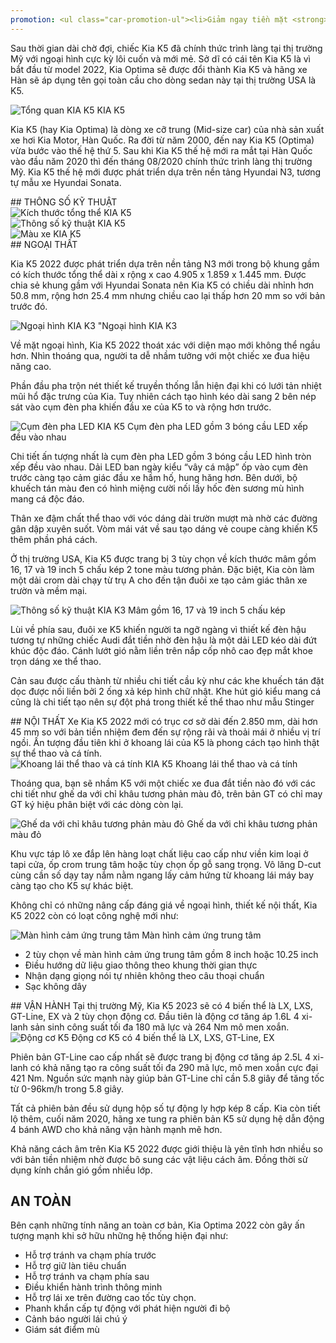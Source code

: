 ```yaml
---
promotion: <ul class="car-promotion-ul"><li>Giảm ngay tiền mặt <strong>81 Triệu</strong></li><li>Ưu đãi&nbsp;<strong>giảm giá trực tiếp</strong>&nbsp;khi khách hàng liên hệ qua&nbsp;<strong><span>HOTLINE</span>.</strong></li><li>Tặng kèm 3 món<strong>&nbsp;phụ kiện</strong>&nbsp;chính hãng (<strong>Thảm chân, dù che mưa</strong>).</li><li>Tặng&nbsp;<strong>1/2</strong> bình nhiên liệu khi giao xe.</li><li>Bảo hành<strong>&nbsp;03 năm</strong>&nbsp;hoặc&nbsp;<strong>100.000km.</strong></li><li>Hỗ trợ mua xe với lãi suất thấp,thủ tục nhanh chóng, xét duyệt nhanh.</li><li>Lái thử xe tận nhà miễn phí, giao xe tận nhà.</li></ul>
---
```


Sau thời gian dài chờ đợi, chiếc Kia K5 đã chính thức trình làng tại thị trường Mỹ với ngoại hình cực kỳ lôi cuốn và mới mẻ. Sở dĩ có cái tên Kia K5 là vì bắt đầu từ model 2022, Kia Optima sẽ được đổi thành Kia K5 và hãng xe Hàn sẽ áp dụng tên gọi toàn cầu cho dòng sedan này tại thị trường USA là K5.

<div class="post-img-wrapper">
<Image src="https://res.cloudinary.com/dfhheac8o/image/upload/v1695082653/KIA/KIA%20Car/kia-k5_o9djln.jpg" alt="Tổng quan KIA K5" fill={true} />
<span class="post-img-title">KIA K5</span>
</div>

Kia K5 (hay Kia Optima) là dòng xe cỡ trung (Mid-size car) của nhà sản xuất xe hơi Kia Motor, Hàn Quốc. Ra đời từ năm 2000, đến nay Kia K5 (Optima) vừa bước vào thế hệ thứ 5. Sau khi Kia K5 thế hệ mới ra mắt tại Hàn Quốc vào đầu năm 2020 thì đến tháng 08/2020 chính thức trình làng thị trường Mỹ. Kia K5 thế hệ mới được phát triển dựa trên nền tảng Hyundai N3, tương tự mẫu xe Hyundai Sonata.

<section id="thongso">
## THÔNG SỐ KỸ THUẬT

<div class="post-img-wrapper" style={{aspectRatio:3.615}}>
<Image src="https://res.cloudinary.com/dfhheac8o/image/upload/v1695082654/KIA/KIA%20Car/kich-thuoc-kia-k5_qg9rjy.jpg" alt="Kích thước tổng thể KIA K5" fill={true} />
</div>

<div class="post-img-wrapper" style={{aspectRatio:0.68}}>
<Image src="https://res.cloudinary.com/dfhheac8o/image/upload/v1695082654/KIA/KIA%20Car/thong-so-ky-thuat-kia-k5_sq24go.jpg" alt="Thông số kỹ thuật KIA K5" fill={true} />
</div>

<div class="post-img-wrapper-no-margin" style={{aspectRatio:1.771}}>
<Image src="https://res.cloudinary.com/dfhheac8o/image/upload/v1695082653/KIA/KIA%20Car/mau-xe-kia-k5_fofduq.jpg" alt="Màu xe KIA K5" fill={true} />
</div>

</section>

<section id="ngoaithat">
## NGOẠI THẤT

Kia K5 2022 được phát triển dựa trên nền tảng N3 mới trong bộ khung gầm có kích thước tổng thể dài x rộng x cao 4.905 x 1.859 x 1.445 mm. Được chia sẻ khung gầm với Hyundai Sonata nên Kia K5 có chiều dài nhỉnh hơn 50.8 mm, rộng hơn 25.4 mm nhưng chiều cao lại thấp hơn 20 mm so với bản trước đó.

<div class="post-img-wrapper" style={{aspectRatio:1.58}}>
<Image src="https://res.cloudinary.com/dfhheac8o/image/upload/v1695082653/KIA/KIA%20Car/ngoai-that-kia-k5_j25yzq.jpg" alt="Ngoại hình KIA K3" fill={true} />
<span class="post-img-title">"Ngoại hình KIA K3</span>
</div>

Về mặt ngoại hình, Kia K5 2022 thoát xác với diện mạo mới không thể ngầu hơn. Nhìn thoáng qua, người ta dễ nhầm tưởng với một chiếc xe đua hiệu năng cao.

Phần đầu pha trộn nét thiết kế truyền thống lẫn hiện đại khi có lưới tản nhiệt mũi hổ đặc trưng của Kia. Tuy nhiên cách tạo hình kéo dài sang 2 bên nép sát vào cụm đèn pha khiến đầu xe của K5 to và rộng hơn trước.

<div class="post-img-wrapper" style={{aspectRatio:1.59}}>
<Image src="https://res.cloudinary.com/dfhheac8o/image/upload/v1695082653/KIA/KIA%20Car/cum-den-pha-led-kia-k5_e8wclt.jpg" alt="Cụm đèn pha LED KIA K5" fill={true} />
<span class="post-img-title">Cụm đèn pha LED gồm 3 bóng cầu LED xếp đều vào nhau</span>
</div>

Chi tiết ấn tượng nhất là cụm đèn pha LED gồm 3 bóng cầu LED hình tròn xếp đều vào nhau. Dải LED ban ngày kiểu “vây cá mập” ốp vào cụm đèn trước càng tạo cảm giác đầu xe hầm hố, hung hăng hơn. Bên dưới, bộ khuếch tán màu đen có hình miệng cười nối lấy hốc đèn sương mù hình mang cá độc đáo.

Thân xe đậm chất thể thao với vóc dáng dài trườn mượt mà nhờ các đường gân dập xuyên suốt. Vòm mái vát về sau tạo dáng vẻ coupe càng khiến K5 thêm phần phá cách.

Ở thị trường USA, Kia K5 được trang bị 3 tùy chọn về kích thước mâm gồm 16, 17 và 19 inch 5 chấu kép 2 tone màu tương phản. Đặc biệt, Kia còn làm một dải crom dài chạy từ trụ A cho đến tận đuôi xe tạo cảm giác thân xe trườn và mềm mại.

<div class="post-img-wrapper">
<Image src="https://res.cloudinary.com/dfhheac8o/image/upload/v1695082652/KIA/KIA%20Car/mam-xe-kia-k5_wyffui.jpg" alt="Thông số kỹ thuật KIA K3" fill={true} />
<span class="post-img-title">Mâm gồm 16, 17 và 19 inch 5 chấu kép</span>
</div>

Lùi về phía sau, đuôi xe K5 khiến người ta ngỡ ngàng vì thiết kế đèn hậu tương tự những chiếc Audi đắt tiền nhờ đèn hậu là một dải LED kéo dài đứt khúc độc đáo. Cánh lướt gió nằm liền trên nắp cốp nhô cao đẹp mắt khoe trọn dáng xe thể thao.

Cản sau được cấu thành từ nhiều chi tiết cầu kỳ như các khe khuếch tán đặt dọc được nối liền bởi 2 ống xả kép hình chữ nhật. Khe hút gió kiểu mang cá cũng là chi tiết tạo nên sự đột phá trong thiết kế thể thao như mẫu Stinger

</section>

<section id="noithat"> 
## NỘI THẤT
Xe Kia K5 2022 mới có trục cơ sở dài đến 2.850 mm, dài hơn 45 mm so với bản tiền nhiệm đem đến sự rộng rãi và thoải mái ở nhiều vị trí ngồi. Ấn tượng đầu tiên khi ở khoang lái của K5 là phong cách tạo hình thật sự thể thao và cá tính.

<div class="post-img-wrapper">
<Image src="https://res.cloudinary.com/dfhheac8o/image/upload/v1695082652/KIA/KIA%20Car/kia-k5-ghe-lai_ggmcxa.jpg" alt="Khoang lái thể thao và cá tính KIA K5" fill={true} />
<span class="post-img-title">Khoang lái thể thao và cá tính</span>
</div>

Thoáng qua, bạn sẽ nhầm K5 với một chiếc xe đua đắt tiền nào đó với các chi tiết như ghế da với chỉ khâu tương phản màu đỏ, trên bản GT có chỉ may GT ký hiệu phân biệt với các dòng còn lại.

<div class="post-img-wrapper" style={{aspectRatio:1.51}}>
<Image src="https://res.cloudinary.com/dfhheac8o/image/upload/v1695082652/KIA/KIA%20Car/kia-k5-ghe-lai-noi-that_j5gm5u.jpg" alt="Ghế da với chỉ khâu tương phản màu đỏ" fill={true} />
<span class="post-img-title">Ghế da với chỉ khâu tương phản màu đỏ</span>
</div>

Khu vực táp lô xe đắp lên hàng loạt chất liệu cao cấp như viền kim loại ở tapi cửa, ốp crom trung tâm hoặc tùy chọn ốp gỗ sang trọng. Vô lăng D-cut cùng cần số dạy tay nắm nằm ngang lấy cảm hứng từ khoang lái máy bay càng tạo cho K5 sự khác biệt.

Không chỉ có những nâng cấp đáng giá về ngoại hình, thiết kế nội thất, Kia K5 2022 còn có loạt công nghệ mới như:

<div class="post-img-wrapper" style={{aspectRatio:1.69}}>
<Image src="https://res.cloudinary.com/dfhheac8o/image/upload/v1695082651/KIA/KIA%20Car/kia-k5-man-hinh-cam-ung_fajx3z.jpg" alt="Màn hình cảm ứng trung tâm" fill={true} />
<span class="post-img-title">Màn hình cảm ứng trung tâm</span>
</div>

- 2 tùy chọn về màn hình cảm ứng trung tâm gồm 8 inch hoặc 10.25 inch
- Điều hướng dữ liệu giao thông theo khung thời gian thực
- Nhận dạng giọng nói tự nhiên không theo câu thoại chuẩn
- Sạc không dây

</section>

<section id="vanhanh">
## VẬN HÀNH
Tại thị trường Mỹ, Kia K5 2023 sẽ có 4 biến thể là LX, LXS, GT-Line, EX và 2 tùy chọn động cơ. Đầu tiên là động cơ tăng áp 1.6L 4 xi-lanh sản sinh công suất tối đa 180 mã lực và 264 Nm mô men xoắn.

<div class="post-img-wrapper">
<Image src="https://res.cloudinary.com/dfhheac8o/image/upload/v1695082652/KIA/KIA%20Car/kia-k5-dong-co_rm2xkd.jpg" alt="Động cơ K5" fill={true} />
<span class="post-img-title">Động cơ K5 có 4 biến thể là LX, LXS, GT-Line, EX</span>
</div>

Phiên bản GT-Line cao cấp nhất sẽ được trang bị động cơ tăng áp 2.5L 4 xi-lanh có khả năng tạo ra công suất tối đa 290 mã lực, mô men xoắn cực đại 421 Nm. Nguồn sức mạnh này giúp bản GT-Line chỉ cần 5.8 giây để tăng tốc từ 0-96km/h trong 5.8 giây.

Tất cả phiên bản đều sử dụng hộp số tự động ly hợp kép 8 cấp. Kia còn tiết lộ thêm, cuối năm 2020, hãng xe tung ra phiên bản K5 sử dụng hệ dẫn động 4 bánh AWD cho khả năng vận hành mạnh mẽ hơn.

Khả năng cách âm trên Kia K5 2022 được giới thiệu là yên tĩnh hơn nhiều so với bản tiền nhiệm nhờ được bô sung các vật liệu cách âm. Đồng thời sử dụng kính chắn gió gồm nhiều lớp.

</section>

<section id="antoan">

## AN TOÀN

Bên cạnh những tính năng an toàn cơ bản, Kia Optima 2022 còn gây ấn tượng mạnh khi sở hữu những hệ thống hiện đại như:

- Hỗ trợ tránh va chạm phía trước
- Hỗ trợ giữ làn tiêu chuẩn
- Hỗ trợ tránh va chạm phía sau
- Điều khiển hành trình thông minh
- Hỗ trợ lái xe trên đường cao tốc tùy chọn.
- Phanh khẩn cấp tự động với phát hiện người đi bộ
- Cảnh báo người lái chú ý
- Giám sát điểm mù
</section>
